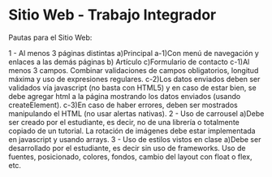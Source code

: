# Sitio Web - Trabajo Integrador 

Pautas para el Sitio Web:

1 - Al menos 3 páginas distintas
    a)Principal
      a-1)Con menú de navegación y enlaces a las demás páginas
    b) Artículo
    c)Formulario de contacto
      c-1)Al menos 3 campos. Combinar validaciones de campos obligatorios, longitud máxima y uso de expresiones regulares.
      c-2)Los datos enviados deben ser validados vía javascript (no basta con HTML5) y en caso de estar bien, se debe agregar html a la página mostrando los datos enviados (usando createElement).
      c-3)En caso de haber errores, deben ser mostrados manipulando el HTML (no usar alertas nativas).
2 - Uso de carrousel
    a)Debe ser creado por el estudiante, es decir, no de una librería o totalmente copiado de un tutorial. La rotación de imágenes debe estar implementada en javascript y usando arrays.
3 - Uso de estilos vistos en clase
    a)Debe ser desarrollado por el estudiante, es decir sin uso de frameworks. Uso de fuentes, posicionado, colores, fondos, cambio del layout con float o flex, etc.